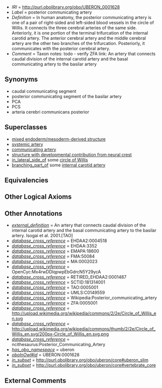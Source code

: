  * *IRI* = http://purl.obolibrary.org/obo/UBERON_0001628
 * *Label* = posterior communicating artery
 * *Definition* = In human anatomy, the posterior communicating artery is one of a pair of right-sided and left-sided blood vessels in the circle of Willis. It connects the three cerebral arteries of the same side. Anteriorly, it is one portion of the terminal trifurcation of the internal carotid artery. The anterior cerebral artery and the middle cerebral artery are the other two branches of the trifurcation. Posteriorly, it communicates with the posterior cerebral artery.
 * *Comment* = Taxon notes: todo - verify ZFA link: An artery that connects caudal division of the internal carotid artery and the basal communicating artery to the basilar artery

## Synonyms

 * caudal communicating segment
 * posterior communicating segment of the basilar artery
 * PCA
 * PCS
 * arteria cerebri communicans posterior

## Superclasses

 * [mixed endoderm/mesoderm-derived structure](../../UBERON/77/UBERON_0000077.md)
 * [systemic artery](../../UBERON/73/UBERON_0004573.md)
 * [communicating artery](../../UBERON/47/UBERON_0006347.md)
 * [structure with developmental contribution from neural crest](../../UBERON/14/UBERON_0010314.md)
 * [in_lateral_side_of](../../BSPO/26/BSPO_0000126.md) some [circle of Willis](../../UBERON/09/UBERON_0003709.md)
 * [branching_part_of](../../RO/80/RO_0002380.md) some [internal carotid artery](../../UBERON/32/UBERON_0001532.md)

## Equivalencies


## Other Logical Axioms


## Other Annotations

 * *[external_definition](../../UBPROP/01/UBPROP_0000001.md)* = An artery that connects caudal division of the internal carotid artery and the basal communicating artery to the basilar artery. Isogai et al. 2001.[TAO]
 * *[database_cross_reference](../../ef/oboInOwl#hasDbXref.md)* = EHDAA2:0004518
 * *[database_cross_reference](../../ef/oboInOwl#hasDbXref.md)* = EHDAA:3352
 * *[database_cross_reference](../../ef/oboInOwl#hasDbXref.md)* = EMAPA:18600
 * *[database_cross_reference](../../ef/oboInOwl#hasDbXref.md)* = FMA:50084
 * *[database_cross_reference](../../ef/oboInOwl#hasDbXref.md)* = MA:0002023
 * *[database_cross_reference](../../ef/oboInOwl#hasDbXref.md)* = OpenCyc:Mx4rwDDlqpwpEbGdrcN5Y29ycA
 * *[database_cross_reference](../../ef/oboInOwl#hasDbXref.md)* = RETIRED_EHDAA2:0001487
 * *[database_cross_reference](../../ef/oboInOwl#hasDbXref.md)* = SCTID:181314001
 * *[database_cross_reference](../../ef/oboInOwl#hasDbXref.md)* = TAO:0005001
 * *[database_cross_reference](../../ef/oboInOwl#hasDbXref.md)* = UMLS:C0149559
 * *[database_cross_reference](../../ef/oboInOwl#hasDbXref.md)* = Wikipedia:Posterior_communicating_artery
 * *[database_cross_reference](../../ef/oboInOwl#hasDbXref.md)* = ZFA:0005001
 * *[database_cross_reference](../../ef/oboInOwl#hasDbXref.md)* = http://upload.wikimedia.org/wikipedia/commons/2/2e/Circle_of_Willis_en.svg
 * *[database_cross_reference](../../ef/oboInOwl#hasDbXref.md)* = http://upload.wikimedia.org/wikipedia/commons/thumb/2/2e/Circle_of_Willis_en.svg/200px-Circle_of_Willis_en.svg.png
 * *[database_cross_reference](../../ef/oboInOwl#hasDbXref.md)* = ncithesaurus:Posterior_Communicating_Artery
 * *[has_obo_namespace](../../ce/oboInOwl#hasOBONamespace.md)* = uberon
 * *[oboInOwl#id](../../id/oboInOwl#id.md)* = UBERON:0001628
 * *[in_subset](../../et/oboInOwl#inSubset.md)* = http://purl.obolibrary.org/obo/uberon/core#uberon_slim
 * *[in_subset](../../et/oboInOwl#inSubset.md)* = http://purl.obolibrary.org/obo/uberon/core#vertebrate_core

## External Comments

